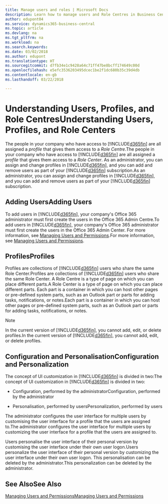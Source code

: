 ```yaml
---
title: Manage users and roles | Microsoft Docs
description: Learn how to manage users and Role Centres in Business Central.
author: edupont04
ms.service: dynamics365-business-central
ms.topic: article
ms.devlang: na
ms.tgt_pltfrm: na
ms.workload: na
ms.search.keywords: 
ms.date: 03/02/2018
ms.author: edupont
ms.translationtype: HT
ms.sourcegitcommit: d7fb34e1c9428a64c71ff47be8bcff174649c00d
ms.openlocfilehash: e5efc3536203495dcec1be2f1dc680b35c39d4db
ms.contentlocale: en-gb
ms.lasthandoff: 03/22/2018

---
```

# <a name="understanding-users-profiles-and-role-centers"></a><span data-ttu-id="4038a-103">Understanding Users, Profiles, and Role Centres</span><span class="sxs-lookup"><span data-stu-id="4038a-103">Understanding Users, Profiles, and Role Centers</span></span>
<span data-ttu-id="4038a-104">The people in your company who have access to [!INCLUDE[d365fin](includes/d365fin_md.md)] are all assigned a *profile* that gives them access to a *Role Centre*.</span><span class="sxs-lookup"><span data-stu-id="4038a-104">The people in your company who have access to [!INCLUDE[d365fin](includes/d365fin_md.md)] are all assigned a *profile* that gives them access to a *Role Center*.</span></span> <span data-ttu-id="4038a-105">As an administrator, you can assign and change profiles in [!INCLUDE[d365fin](includes/d365fin_md.md)], and you can add and remove users as part of your [!INCLUDE[d365fin](includes/d365fin_md.md)] subscription.</span><span class="sxs-lookup"><span data-stu-id="4038a-105">As an administrator, you can assign and change profiles in [!INCLUDE[d365fin](includes/d365fin_md.md)], and you can add and remove users as part of your [!INCLUDE[d365fin](includes/d365fin_md.md)] subscription.</span></span>  

## <a name="adding-users"></a><span data-ttu-id="4038a-106">Adding Users</span><span class="sxs-lookup"><span data-stu-id="4038a-106">Adding Users</span></span>
<span data-ttu-id="4038a-107">To add users in [!INCLUDE[d365fin](includes/d365fin_md.md)], your company's Office 365 administrator must first create the users in the Office 365 Admin Centre.</span><span class="sxs-lookup"><span data-stu-id="4038a-107">To add users in [!INCLUDE[d365fin](includes/d365fin_md.md)], your company's Office 365 administrator must first create the users in the Office 365 Admin Center.</span></span> <span data-ttu-id="4038a-108">For more information, see [Managing Users and Permissions](ui-how-users-permissions.md).</span><span class="sxs-lookup"><span data-stu-id="4038a-108">For more information, see [Managing Users and Permissions](ui-how-users-permissions.md).</span></span>  

## <a name="profiles"></a><span data-ttu-id="4038a-109">Profiles</span><span class="sxs-lookup"><span data-stu-id="4038a-109">Profiles</span></span>
<span data-ttu-id="4038a-110">Profiles are collections of [!INCLUDE[d365fin](includes/d365fin_md.md)] users who share the same Role Center.</span><span class="sxs-lookup"><span data-stu-id="4038a-110">Profiles are collections of [!INCLUDE[d365fin](includes/d365fin_md.md)] users who share the same Role Center.</span></span> <span data-ttu-id="4038a-111">A Role Centre is a type of page on which you can place different parts.</span><span class="sxs-lookup"><span data-stu-id="4038a-111">A Role Center is a type of page on which you can place different parts.</span></span> <span data-ttu-id="4038a-112">Each part is a container in which you can host other pages or pre-defined system parts, such as an Outlook part or parts for adding tasks, notifications, or notes.</span><span class="sxs-lookup"><span data-stu-id="4038a-112">Each part is a container in which you can host other pages or pre-defined system parts, such as an Outlook part or parts for adding tasks, notifications, or notes.</span></span>  

> [!NOTE]  
>  <span data-ttu-id="4038a-113">In the current version of [!INCLUDE[d365fin](includes/d365fin_md.md)], you cannot add, edit, or delete profiles.</span><span class="sxs-lookup"><span data-stu-id="4038a-113">In the current version of [!INCLUDE[d365fin](includes/d365fin_md.md)], you cannot add, edit, or delete profiles.</span></span>  

## <a name="configuration-and-personalization"></a><span data-ttu-id="4038a-114">Configuration and Personalisation</span><span class="sxs-lookup"><span data-stu-id="4038a-114">Configuration and Personalization</span></span>
<span data-ttu-id="4038a-115">The concept of UI customization in [!INCLUDE[d365fin](includes/d365fin_md.md)] is divided in two:</span><span class="sxs-lookup"><span data-stu-id="4038a-115">The concept of UI customization in [!INCLUDE[d365fin](includes/d365fin_md.md)] is divided in two:</span></span>  

-   <span data-ttu-id="4038a-116">Configuration, performed by the administrator</span><span class="sxs-lookup"><span data-stu-id="4038a-116">Configuration, performed by the administrator</span></span>  

-   <span data-ttu-id="4038a-117">Personalisation, performed by users</span><span class="sxs-lookup"><span data-stu-id="4038a-117">Personalization, performed by users</span></span>  

<span data-ttu-id="4038a-118">The administrator configures the user interface for multiple users by customising the user interface for a profile that the users are assigned to.</span><span class="sxs-lookup"><span data-stu-id="4038a-118">The administrator configures the user interface for multiple users by customizing the user interface for a profile that the users are assigned to.</span></span>  

<span data-ttu-id="4038a-119">Users personalise the user interface of their personal version by customising the user interface under their own user logon.</span><span class="sxs-lookup"><span data-stu-id="4038a-119">Users personalize the user interface of their personal version by customizing the user interface under their own user logon.</span></span> <span data-ttu-id="4038a-120">This personalisation can be deleted by the administrator.</span><span class="sxs-lookup"><span data-stu-id="4038a-120">This personalization can be deleted by the administrator.</span></span>  

## <a name="see-also"></a><span data-ttu-id="4038a-121">See Also</span><span class="sxs-lookup"><span data-stu-id="4038a-121">See Also</span></span>  
[<span data-ttu-id="4038a-122">Managing Users and Permissions</span><span class="sxs-lookup"><span data-stu-id="4038a-122">Managing Users and Permissions</span></span>](ui-how-users-permissions.md)  
<!-- [Customize the User Interface](../customize-the-user-interface.md)   
 [Security Overview](../Security%20Overview.md)-->

